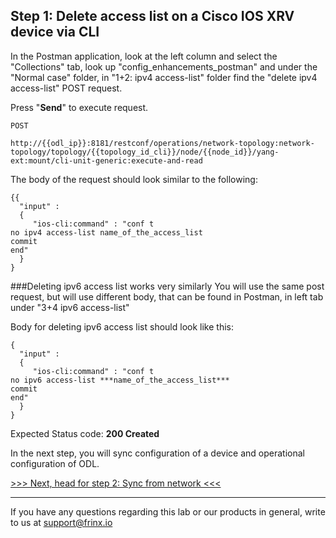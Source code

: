 
## Step 1: Delete access list on a Cisco IOS XRV device via CLI

In the Postman application, look at the left column and select the "Collections" tab, look up "config_enhancements_postman" and under the "Normal case" folder, in "1+2: ipv4 access-list" folder find the "delete ipv4 access-list" POST request.


Press "**Send**" to execute request.

```
POST

http://{{odl_ip}}:8181/restconf/operations/network-topology:network-topology/topology/{{topology_id_cli}}/node/{{node_id}}/yang-ext:mount/cli-unit-generic:execute-and-read
```


The body of the request should look similar to the following:

```
{{
  "input" :
  {
     "ios-cli:command" : "conf t
no ipv4 access-list name_of_the_access_list
commit
end"
  }
}

```

###Deleting ipv6 access list works very similarly
You will use the same post request, but will use different body, that can be found in Postman, in left tab under "3+4 ipv6 access-list"


Body for deleting ipv6 access list should look like this:
```
{
  "input" :
  {
     "ios-cli:command" : "conf t
no ipv6 access-list ***name_of_the_access_list***
commit
end"
  }
}
```




Expected Status code: **200 Created**

In the next step, you will sync configuration of a device and operational configuration of ODL.

[>>> Next, head for step 2: Sync from network <<<](6.md)

---
If you have any questions regarding this lab or our products in general, write to us at [support@frinx.io](mailto:support@frinx.io)